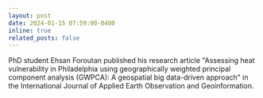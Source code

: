 ```yaml
---
layout: post
date: 2024-01-15 07:59:00-0400
inline: true
related_posts: false
---
```


PhD student Ehsan Foroutan published his research article "Assessing heat vulnerability in Philadelphia using geographically weighted principal component analysis (GWPCA): A geospatial big data-driven approach" in the International Journal of Applied Earth Observation and Geoinformation.
